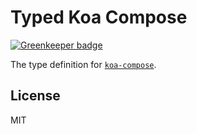 # Typed Koa Compose

[![Greenkeeper badge](https://badges.greenkeeper.io/types/npm-koa-compose.svg)](https://greenkeeper.io/)

The type definition for [`koa-compose`](https://github.com/koajs/compose).

## License

MIT
